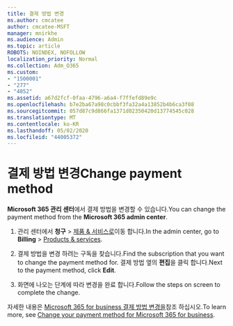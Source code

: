 ```yaml
---
title: 결제 방법 변경
ms.author: cmcatee
author: cmcatee-MSFT
manager: mnirkhe
ms.audience: Admin
ms.topic: article
ROBOTS: NOINDEX, NOFOLLOW
localization_priority: Normal
ms.collection: Adm_O365
ms.custom:
- "1500001"
- "277"
- "4852"
ms.assetid: a67d2fcf-0faa-4796-a6a4-f7ffefd89e9c
ms.openlocfilehash: b7e2ba67a98c0cbbf3fa32a4a13852b4b6ca3f08
ms.sourcegitcommit: 057d87c9d866fa1371d02350420d13774545c028
ms.translationtype: MT
ms.contentlocale: ko-KR
ms.lasthandoff: 05/02/2020
ms.locfileid: "44005372"
---
```

# <a name="change-payment-method"></a><span data-ttu-id="060ef-102">결제 방법 변경</span><span class="sxs-lookup"><span data-stu-id="060ef-102">Change payment method</span></span>

<span data-ttu-id="060ef-103">**Microsoft 365 관리 센터**에서 결제 방법을 변경할 수 있습니다.</span><span class="sxs-lookup"><span data-stu-id="060ef-103">You can change the payment method from the **Microsoft 365 admin center**.</span></span>
  
1. <span data-ttu-id="060ef-104">관리 센터에서 **청구** \> [제품 & 서비스로](https://go.microsoft.com/fwlink/p/?linkid=842054)이동 합니다.</span><span class="sxs-lookup"><span data-stu-id="060ef-104">In the admin center, go to **Billing** \> [Products & services](https://go.microsoft.com/fwlink/p/?linkid=842054).</span></span>

2. <span data-ttu-id="060ef-105">결제 방법을 변경 하려는 구독을 찾습니다.</span><span class="sxs-lookup"><span data-stu-id="060ef-105">Find the subscription that you want to change the payment method for.</span></span> <span data-ttu-id="060ef-106">결제 방법 옆의 **편집**을 클릭 합니다.</span><span class="sxs-lookup"><span data-stu-id="060ef-106">Next to the payment method, click **Edit**.</span></span>

3. <span data-ttu-id="060ef-107">화면에 나오는 단계에 따라 변경을 완료 합니다.</span><span class="sxs-lookup"><span data-stu-id="060ef-107">Follow the steps on screen to complete the change.</span></span>

<span data-ttu-id="060ef-108">자세한 내용은 [Microsoft 365 for business 결제 방법 변경을](https://docs.microsoft.com/office365/admin/subscriptions-and-billing/change-payment-method)참조 하십시오.</span><span class="sxs-lookup"><span data-stu-id="060ef-108">To learn more, see [Change your payment method for Microsoft 365 for business](https://docs.microsoft.com/office365/admin/subscriptions-and-billing/change-payment-method).</span></span>
